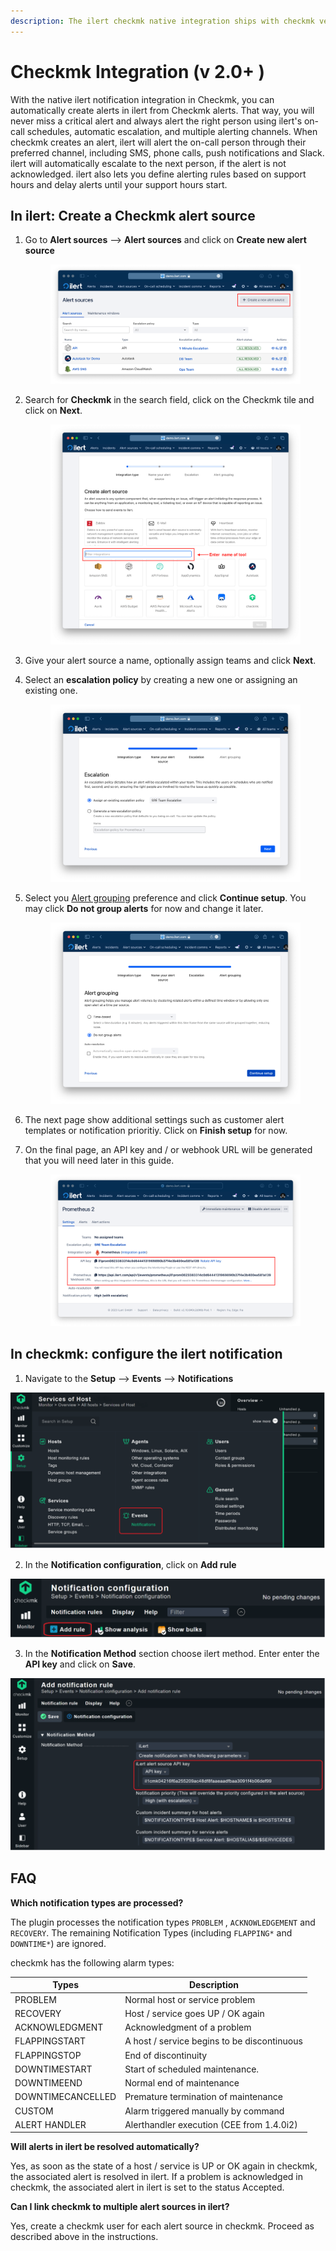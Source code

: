 ```yaml
---
description: The ilert checkmk native integration ships with checkmk version >= 2.0.0.
---
```


# Checkmk Integration (v 2.0+ )

With the native ilert notification integration in Checkmk, you can automatically create alerts in ilert from Checkmk alerts. That way, you will never miss a critical alert and always alert the right person using ilert's on-call schedules, automatic escalation, and multiple alerting channels. When checkmk creates an alert, ilert will alert the on-call person through their preferred channel, including SMS, phone calls, push notifications and Slack. ilert will automatically escalate to the next person, if the alert is not acknowledged. ilert also lets you define alerting rules based on support hours and delay alerts until your support hours start.

## In ilert: Create a Checkmk alert source <a href="#create-alarm-source" id="create-alarm-source"></a>

1.  Go to **Alert sources** --> **Alert sources** and click on **Create new alert source**

    <figure><img src="../../../.gitbook/assets/Screenshot 2023-08-28 at 10.21.10.png" alt=""><figcaption></figcaption></figure>
2.  Search for **Checkmk** in the search field, click on the Checkmk tile and click on **Next**.&#x20;

    <figure><img src="../../../.gitbook/assets/Screenshot 2023-08-28 at 10.24.23.png" alt=""><figcaption></figcaption></figure>
3. Give your alert source a name, optionally assign teams and click **Next**.
4.  Select an **escalation policy** by creating a new one or assigning an existing one.

    <figure><img src="../../../.gitbook/assets/Screenshot 2023-08-28 at 11.37.47.png" alt=""><figcaption></figcaption></figure>
5.  Select you [Alert grouping](../../../alerting/alert-sources.md#alert-grouping) preference and click **Continue setup**. You may click **Do not group alerts** for now and change it later.&#x20;

    <figure><img src="../../../.gitbook/assets/Screenshot 2023-08-28 at 11.38.24.png" alt=""><figcaption></figcaption></figure>
6. The next page show additional settings such as customer alert templates or notification prioritiy. Click on **Finish setup** for now.
7.  On the final page, an API key and / or webhook URL will be generated that you will need later in this guide.

    <figure><img src="../../../.gitbook/assets/Screenshot 2023-08-28 at 11.47.34 (1).png" alt=""><figcaption></figcaption></figure>

## In checkmk: configure the ilert notification <a href="#configure-ilert-plugin" id="configure-ilert-plugin"></a>

1. Navigate to the **Setup** --> **Events** --> **Notifications**

![](<../../../.gitbook/assets/Picture 1.png>)

2. In the **Notification configuration**, click on **Add rule**

![](<../../../.gitbook/assets/Picture 2.png>)

3. In the **Notification Method** section choose ilert method. Enter enter the **API key** and click on **Save**.

![](<../../../.gitbook/assets/Picture 4.png>)

## FAQ <a href="#faq" id="faq"></a>

**Which notification types are processed?**

The plugin processes the notification types `PROBLEM` , `ACKNOWLEDGEMENT` and `RECOVERY`. The remaining Notification Types (including `FLAPPING*` and `DOWNTIME*`) are ignored.

checkmk has the following alarm types:

| Types             | Description                                 |
| ----------------- | ------------------------------------------- |
| PROBLEM           | Normal host or service problem              |
| RECOVERY          | Host / service goes UP / OK again           |
| ACKNOWLEDGMENT    | Acknowledgment of a problem                 |
| FLAPPINGSTART     | A host / service begins to be discontinuous |
| FLAPPINGSTOP      | End of discontinuity                        |
| DOWNTIMESTART     | Start of scheduled maintenance.             |
| DOWNTIMEEND       | Normal end of maintenance                   |
| DOWNTIMECANCELLED | Premature termination of maintenance        |
| CUSTOM            | Alarm triggered manually by command         |
| ALERT HANDLER     | Alerthandler execution (CEE from 1.4.0i2)   |

**Will alerts in ilert be resolved automatically?**

Yes, as soon as the state of a host / service is UP or OK again in checkmk, the associated alert is resolved in ilert. If a problem is acknowledged in checkmk, the associated alert in ilert is set to the status Accepted.

**Can I link checkmk to multiple alert sources in ilert?**

Yes, create a checkmk user for each alert source in checkmk. Proceed as described above in the instructions.
